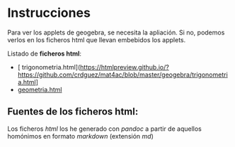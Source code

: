 # Instrucciones

Para ver los applets de geogebra, se necesita la apliación. Si no, podemos verlos en los ficheros html que llevan embebidos los applets.

Listado de **ficheros html**:

* [ trigonometria.html](https://htmlpreview.github.io/?https://github.com/crdguez/mat4ac/blob/master/geogebra/trigonometria.html]
* [geometria.html](https://htmlpreview.github.io/?https://github.com/crdguez/mat4ac/blob/master/geogebra/geometria.html)

## Fuentes de los ficheros html:

Los ficheros *html* los he generado con *pandoc* a partir de aquellos homónimos en formato *markdown* (extensión *md*)  

